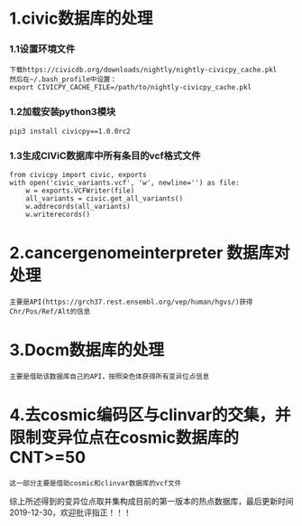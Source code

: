 #   1.civic数据库的处理
###  1.1设置环境文件

    下载https://civicdb.org/downloads/nightly/nightly-civicpy_cache.pkl
    然后在~/.bash_profile中设置：
    export CIVICPY_CACHE_FILE=/path/to/nightly-civicpy_cache.pkl

###  1.2加载安装python3模块

    pip3 install civicpy==1.0.0rc2

###  1.3生成CIViC数据库中所有条目的vcf格式文件

    from civicpy import civic, exports
    with open('civic_variants.vcf', 'w', newline='') as file:
        w = exports.VCFWriter(file)
        all_variants = civic.get_all_variants()
        w.addrecords(all_variants)
        w.writerecords()

#   2.cancergenomeinterpreter 数据库对处理

    主要是API(https://grch37.rest.ensembl.org/vep/human/hgvs/)获得Chr/Pos/Ref/Alt的信息

#   3.Docm数据库的处理

    主要是借助该数据库自己的API，按照染色体获得所有变异位点信息

#   4.去cosmic编码区与clinvar的交集，并限制变异位点在cosmic数据库的CNT>=50

    这一部分主要是借助cosmic和clinvar数据库的vcf文件

综上所述得到的变异位点取并集构成目前的第一版本的热点数据库，最后更新时间2019-12-30，欢迎批评指正！！！